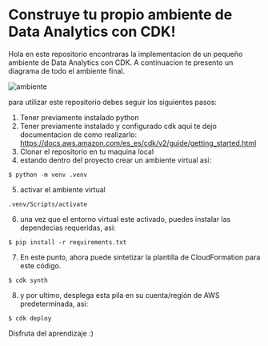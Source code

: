 
# Construye tu propio ambiente de Data Analytics con CDK!

Hola en este repositorio encontraras la implementacion de un pequeño ambiente de Data Analytics con CDK. A continuacion te presento un diagrama de todo el ambiente final.

![ambiente](https://github.com/satencioh/cdk-demo-2023-1/assets/16481635/cd03bcc8-168f-4c81-b03c-1ffcaee976d6)

para utilizar este repositorio debes seguir los siguientes pasos:

1. Tener previamente instalado python
2. Tener previamente instalado y configurado cdk aqui te dejo documentacion de como realizarlo: https://docs.aws.amazon.com/es_es/cdk/v2/guide/getting_started.html
3. Clonar el repositorio en tu maquina local
4. estando dentro del proyecto crear un ambiente virtual asi: 

```
$ python -m venv .venv
```
5. activar el ambiente virtual
```
.venv/Scripts/activate

```
6. una vez que el entorno virtual este activado, puedes instalar las dependecias requeridas, asi:
```
$ pip install -r requirements.txt
```
7. En este punto, ahora puede sintetizar la plantilla de CloudFormation para este código.
```
$ cdk synth
```
8. y por ultimo, desplega esta pila en su cuenta/región de AWS predeterminada, asi:
```
$ cdk deploy
```
Disfruta del aprendizaje :)

